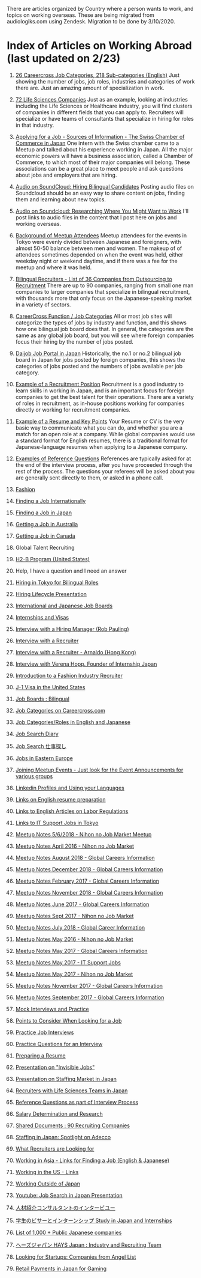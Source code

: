 There are articles organized by Country where a person wants to work, and topics on working overseas. These are being migrated from audiologiks.com using Zendesk. Migration to be done by 3/10/2020.

#	Index of Articles on Working Abroad (last updated on 2/23)

1.  [26 Careercross Job Categories, 218 Sub-categories (English)](https://github.com/audiologiks/webclient/blob/master/kb/workabroad/Japan/jobboards/careercross.md) Just showing the number of jobs, job roles, industries and categories of work there are. Just an amazing amount of specialization in work.

2.  [72 Life Sciences Companies](https://github.com/audiologiks/webclient/blob/master/kb/workabroad/Life_Sciences.md) Just as an example, looking at industries including the Life Sciences or Healthcare industry, you will find clusters of companies in different fields that you can apply to. Recruiters will specialize or have teams of consultants that specialize in hiring for roles in that industry.

3.  [Applying for a Job - Sources of Information - The Swiss Chamber of Commerce in Japan](https://github.com/audiologiks/webclient/blob/master/kb/workabroad/Japan/chambersofcommerce.md) One intern with the Swiss chamber came to a Meetup and talked about his experience working in Japan. All the major economic powers will have a business association, called a Chamber of Commerce, to which most of their major companies will belong. These associations can be a great place to meet people and ask questions about jobs and employers that are hiring.

4.	[Audio on SoundCloud: Hiring Bilingual Candidates](https://soundcloud.com/tom-jones-110) Posting audio files on Soundcloud should be an easy way to share content on jobs, finding them and learning about new topics.

5.	[Audio on Soundcloud: Researching Where You Might Want to Work](https://github.com/audiologiks/webclient/blob/master/kb/workabroad/audio/soundcloud.md) I'll post links to audio files in the content that I post here on jobs and working overseas.

6.	[Background of Meetup Attendees](https://github.com/audiologiks/webclient/blob/master/kb/workabroad/Japan/attendees_background.md) Meetup attendees for the events in Tokyo were evenly divided between Japanese and foreigners, with almost 50-50 balance between men and women. The makeup of of attendees sometimes depended on when the event was held, either weekday night or weekend daytime, and if there was a fee for the meetup and where it was held.

7.	[Bilingual Recruiters - List of 36 Companies from Outsourcing to Recruitment](https://github.com/audiologiks/webclient/blob/master/kb/workabroad/Japan/recruiters/36recruiters.md) There are up to 90 companies, ranging from small one man companies to larger companies that specialize in bilingual recruitment, with thousands more that only focus on the Japanese-speaking market in a variety of sectors.

8.	[CareerCross Function / Job Categories](https://github.com/audiologiks/webclient/blob/master/kb/workabroad/Japan/jobboards/careercross.md) All or most job sites will categorize the types of jobs by industry and function, and this shows how one bilingual job board does that. In general, the categories are the same as any global job board, but you will see where foreign companies focus their hiring by the number of jobs posted.

9.	[Daijob Job Portal in Japan](https://github.com/audiologiks/webclient/blob/master/kb/workabroad/Japan/jobboards/daijobroles.md) Historically, the no.1 or no.2 bilingual job board in Japan for jobs posted by foreign companies, this shows the categories of jobs posted and the numbers of jobs available per job category.

10.	[Example of a Recruitment Position](https://github.com/audiologiks/webclient/blob/master/kb/workabroad/Japan/recruiters/recruiterexample.md) Recruitment is a good industry to learn skills in working in Japan, and is an important focus for foreign companies to get the best talent for their operations. There are a variety of roles in recruitment, as in-house positions working for companies directly or working for recruitment companies.

11.	[Example of a Resume and Key Points](https://github.com/audiologiks/webclient/tree/master/kb/workabroad/Japan/applicants) Your Resume or CV is the very basic way to communicate what you can do, and whether you are a match for an open role at a company. While global companies would use a standard format for English resumes, there is a traditional format for Japanese-language resumes when applying to a Japanese company.

12.	[Examples of Reference Questions](https://github.com/audiologiks/webclient/blob/master/kb/workabroad/Japan/applicants/reference.md) References are typically asked for at the end of the interview process, after you have proceeded through the rest of the process. The questions your referees will be asked about you are generally sent directly to them, or asked in a phone call.

13.	[Fashion](https://github.com/audiologiks/webclient/tree/master/kb/workabroad/fashion)

14.	[Finding a Job Internationally](https://github.com/audiologiks/webclient/tree/master/kb/workabroad)

15.	[Finding a Job in Japan](https://github.com/audiologiks/webclient/blob/master/kb/workabroad/Japan/applicants/thingstothinkabout.md)

16.	[Getting a Job in Australia](https://github.com/audiologiks/webclient/blob/master/kb/workabroad/Australia/gettingajob.md)

17.	[Getting a Job in Canada](https://github.com/audiologiks/webclient/blob/master/kb/workabroad/Canada/readme.md)

18.	Global Talent Recruiting

19.	[H2-B Program (United States)](https://github.com/audiologiks/webclient/blob/master/kb/workabroad/USA/h2bvisa.md)

20.	Help, I have a question and I need an answer

21.	[Hiring in Tokyo for Bilingual Roles](https://www.slideshare.net/thjonz/hiring-in-tokyo-for-bilingual-roles-60048969)

22.	[Hiring Lifecycle Presentation](https://www.slideshare.net/thjonz/recruiting-l-ifecyclepptx)

24.	[International and Japanese Job Boards](https://github.com/audiologiks/webclient/blob/master/kb/workabroad/Japan/jobboards/global.md)

25.	[Internships and Visas](https://github.com/audiologiks/webclient/blob/master/kb/workabroad/Japan/applicants/internships_visa.md)

26.	[Interview with a Hiring Manager (Rob Pauling)](https://github.com/audiologiks/webclient/blob/master/kb/workabroad/Japan/applicants/interview_hiring_mgr.md)

27.	[Interview with a Recruiter](https://github.com/audiologiks/webclient/blob/master/kb/workabroad/Japan/recruiters/interview_recruiter.md)

28.	[Interview with a Recruiter - Arnaldo (Hong Kong)](https://github.com/audiologiks/webclient/blob/master/kb/workabroad/Asia/interview_recruiter.md)

30.	[Interview with Verena Hopp. Founder of Internship Japan](https://github.com/audiologiks/webclient/blob/master/kb/workabroad/Japan/applicants/interview_founder.md)

31.	[Introduction to a Fashion Industry Recruiter](https://github.com/audiologiks/webclient/blob/master/kb/workabroad/Japan/recruiters/fashion_recruiter.md)

35.	[J-1 Visa in the United States](https://github.com/audiologiks/webclient/blob/master/kb/workabroad/USA/j1visa.md)

36.	[Job Boards : Bilingual](https://github.com/audiologiks/webclient/blob/master/kb/workabroad/Japan/jobboards/bilingual_boards.md)

37.	[Job Categories on Careercross.com](https://github.com/audiologiks/webclient/blob/master/kb/workabroad/Japan/jobboards/careercross.md)

38.	[Job Categories/Roles in English and Japanese](https://github.com/audiologiks/webclient/blob/master/kb/workabroad/Japan/jobboards/careercross.md)

39.	[Job Search Diary](https://github.com/audiologiks/webclient/blob/master/kb/workabroad/Japan/applicants/job_search.md)

41.	[Job Search 仕事探し](https://github.com/audiologiks/webclient/blob/master/kb/workabroad/Japan/applicants/shigoto.md)

42.	[Jobs in Eastern Europe](https://github.com/audiologiks/webclient/blob/master/kb/workabroad/EU/easterneurope.md)

43.	[Joining Meetup Events - Just look for the Event Announcements for various groups](https://github.com/audiologiks/webclient/blob/master/kb/workabroad/Japan/applicants/meetups.md)

45.	[Linkedin Profiles and Using your Languages](https://github.com/audiologiks/webclient/blob/master/kb/workabroad/Japan/applicants/linkedin_profiles.md)

46.	[Links on English resume preparation](https://github.com/audiologiks/webclient/blob/master/kb/workabroad/Japan/applicants/readme.md)

47.	[Links to English Articles on Labor Regulations](https://github.com/audiologiks/webclient/blob/master/kb/workabroad/Japan/labor_regulations.md)

48.	[Links to IT Support Jobs in Tokyo](https://github.com/audiologiks/webclient/blob/master/kb/workabroad/Japan/IT_Support/finding_jobs.md)

50.	[Meetup Notes 5/6/2018 - Nihon no Job Market Meetup](https://github.com/audiologiks/webclient/blob/master/kb/workabroad/applicants/meetupnotes/may_5_2016.md)

51.	[Meetup Notes April 2016 - Nihon no Job Market](https://github.com/audiologiks/webclient/blob/master/kb/workabroad/applicants/meetupnotes/april_6_2016.md)

52.	[Meetup Notes August 2018 - Global Careers Information](https://github.com/audiologiks/webclient/blob/master/kb/workabroad/applicants/meetupnotes/aug_18_2018.md)

53.	[Meetup Notes December 2018 - Global Careers Information](https://github.com/audiologiks/webclient/edit/master/kb/workabroad/applicants/meetupnotes/dec_8_2018.md)

54.	[Meetup Notes February 2017 - Global Careers Information](https://github.com/audiologiks/webclient/blob/master/kb/workabroad/applicants/meetupnotes/2017_intro.md)

55.	[Meetup Notes November 2018 - Global Careers Information](https://github.com/audiologiks/webclient/blob/master/kb/workabroad/applicants/meetupnotes/nov_18_2017.md)

56.	[Meetup Notes June 2017 - Global Careers Information](https://github.com/audiologiks/webclient/blob/master/kb/workabroad/applicants/meetupnotes/jun_2_2017.md)

57.	[Meetup Notes Sept 2017 - Nihon no Job Market](https://github.com/audiologiks/webclient/blob/master/kb/workabroad/applicants/meetupnotes/sept_2017.md)

58.	[Meetup Notes July 2018 - Global Career Information](https://github.com/audiologiks/webclient/blob/master/kb/workabroad/applicants/meetupnotes/jul_22_2018.md)

59.	[Meetup Notes May 2016 - Nihon no Job Market](https://github.com/audiologiks/webclient/blob/master/kb/workabroad/applicants/meetupnotes/may_6_2017.md)

60.	[Meetup Notes May 2017 - Global Careers Information](https://github.com/audiologiks/webclient/blob/master/kb/workabroad/applicants/meetupnotes/may_7_2017.md)

61.	[Meetup Notes May 2017 - IT Support Jobs](https://github.com/audiologiks/webclient/blob/master/kb/workabroad/Japan/applicants/it_support.md)

62.	[Meetup Notes May 2017 - Nihon no Job Market](https://github.com/audiologiks/webclient/blob/master/kb/workabroad/Japan/applicants/resume.md)

63.	[Meetup Notes November 2017 - Global Careers Information](https://github.com/audiologiks/webclient/blob/master/kb/workabroad/Asia/recruiter_asia.md)

64.	[Meetup Notes September 2017 - Global Careers Information](https://github.com/audiologiks/webclient/blob/master/kb/workabroad/applicants/meetupnotes/sept_16_2017.md)

65.	[Mock Interviews and Practice](https://github.com/audiologiks/webclient/blob/master/kb/workabroad/applicants/practice_interviews.md)

66.	[Points to Consider When Looking for a Job](https://github.com/audiologiks/webclient/blob/master/kb/workabroad/applicants/points_looking_job.md)

67.	[Practice Job Interviews](https://github.com/audiologiks/webclient/blob/master/kb/workabroad/applicants/interview_system.md)

68.	[Practice Questions for an Interview](https://github.com/audiologiks/webclient/blob/master/kb/workabroad/applicants/interview_questions.md)

69.	[Preparing a Resume](https://github.com/audiologiks/webclient/blob/master/kb/workabroad/Japan/applicants/latestcv.md)

71.	[Presentation on "Invisible Jobs"](https://www.slideshare.net/thjonz/job-boards-and-visible-jobs-in-japan)

72.	[Presentation on Staffing Market in Japan](https://www.slideshare.net/thjonz/staffing-amp-recruitment-market-10-in-japan)

73.	[Recruiters with Life Sciences Teams in Japan](https://github.com/audiologiks/webclient/blob/master/kb/workabroad/Life_Sciences.md)

74.	[Reference Questions as part of Interview Process](https://github.com/audiologiks/webclient/blob/master/kb/workabroad/Japan/applicants/reference.md)

75.	[Salary Determination and Research](https://github.com/audiologiks/webclient/blob/master/kb/workabroad/Japan/applicants/salary_check.md)

76.	[Shared Documents : 90 Recruiting Companies](https://docs.google.com/spreadsheets/d/144eZKMgR9tL1xLIikd1z3kDEpJH07zczpeoQX9_r_ok/edit?usp=sharing)

77.	[Staffing in Japan: Spotlight on Adecco](https://www.slideshare.net/thjonz/al-presentation-adecco-showing-some-slides-from-adecco-and-other-sources)

79.	[What Recruiters are Looking for](https://github.com/audiologiks/webclient/blob/master/kb/workabroad/Japan/recruiters/what_looking_for.md)

80.	[Working in Asia - Links for Finding a Job (English & Japanese)](https://github.com/audiologiks/webclient/blob/master/kb/workabroad/Asia/readme.md)

81.	[Working in the US - Links](https://github.com/audiologiks/webclient/blob/master/kb/workabroad/USA/readme.md)

83.	[Working Outside of Japan](https://github.com/audiologiks/webclient/blob/master/kb/workabroad/Japan/applicants/working_outside.md)

84.	[Youtube: Job Search in Japan Presentation](https://youtu.be/krdu9js7sas)

85.	[人材紹介コンサルタントのインタービユー](https://github.com/audiologiks/webclient/blob/master/kb/workabroad/Japan/recruiters/jp_recruiter_interview.md)

86.	[学生のビサーとインターンシップ Study in Japan and Internships](https://github.com/audiologiks/webclient/blob/master/kb/workabroad/Japan/applicants/internships_visa.md)

87.	[List of 1,000 + Public Japanese companies](https://github.com/audiologiks/webclient/blob/master/kb/workabroad/Japan/jp_companies.md)

88.	[ヘーズジャパン HAYS Japan : Industry and Recruiting Team](https://github.com/audiologiks/webclient/blob/master/kb/workabroad/Japan/recruiters/hays_japan.md)

89.	[Looking for Startups: Companies from Angel List](https://github.com/audiologiks/webclient/blob/master/kb/workabroad/Japan/startups.md)

90. [Retail Payments in Japan for Gaming](https://github.com/audiologiks/webclient/blob/master/kb/workabroad/retailpayments.md)
